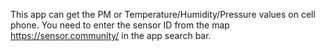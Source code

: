 This app can get the PM or Temperature/Humidity/Pressure values on cell phone.
You need to enter the sensor ID from the map https://sensor.community/ in the app search bar.

